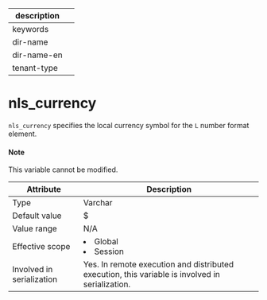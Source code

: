 | description ||
|---|---|
| keywords ||
| dir-name ||
| dir-name-en ||
| tenant-type ||

# nls_currency

`nls_currency` specifies the local currency symbol for the `L` number format element.

<main id="notice" type='explain'>
    <h4>Note</h4>
    <p>This variable cannot be modified. </p>
</main>

| Attribute | Description |
|---------|------------------------------------------------------------------------------------------------------------|
| Type | Varchar |
| Default value | $ |
| Value range | N/A |
| Effective scope | <li> Global   <li> Session |
| Involved in serialization | Yes. In remote execution and distributed execution, this variable is involved in serialization.  |
